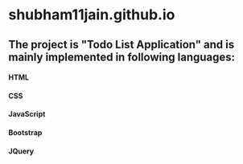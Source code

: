 # shubham11jain.github.io

## The project is "Todo List Application" and is mainly implemented in following languages:

#### HTML
#### CSS
#### JavaScript
#### Bootstrap
#### JQuery
